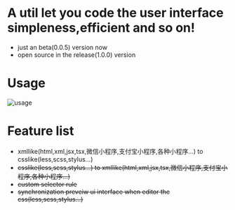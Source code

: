 # A util let you code the user interface simpleness,efficient and so on!
- just an beta(0.0.5) version now
- open source in the release(1.0.0) version
# Usage
![usage](https://thyrsi.com/t6/662/1548389519x2890171671.gif "usage")
# Feature list
- xmllike(html,xml,jsx,tsx,微信小程序,支付宝小程序,各种小程序...)  to csslike(less,scss,stylus...)
- ~~csslike(less,scss,stylus...) to xmllike(html,xml,jsx,tsx,微信小程序,支付宝小程序,各种小程序...)~~
- ~~custom selector rule~~
- ~~synchronization preveiw ui interface when editor the css(less,scss,stylus...)~~